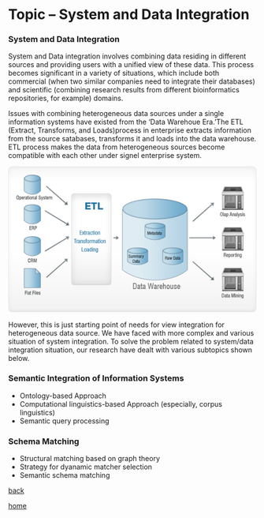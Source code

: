 # Topic – System and Data Integration
### **System and Data Integration**

System and Data integration involves combining data residing in different sources and providing users with a unified view of these data. This process becomes significant in a variety of situations, which include both commercial (when two similar companies need to integrate their databases) and scientific (combining research results from different bioinformatics repositories, for example) domains.

Issues with combining heterogeneous data sources under a single information systems have existed from the ‘Data Warehoue Era.’The ETL (Extract, Transforms, and Loads)process in enterprise extracts information from the source satabases, transforms it and loads into the data warehouse. ETL process makes the data from heterogeneous sources become compatible with each other under signel enterprise system.

![research5](/pic/research/research5.png)

However, this is just starting point of needs for view integration for heterogeneous data source. We have faced with more complex and various situation of system integration. To solve the problem related to system/data integration situation, our research have dealt with various subtopics shown below.

### **Semantic Integration of Information Systems**
- Ontology-based Approach
- Computational linguistics-based Approach (especially, corpus linguistics)
- Semantic query processing

### **Schema Matching**
- Structural matching based on graph theory
- Strategy for dyanamic matcher selection
- Semantic schema matching

[back](README.md)

[home](../index.md)
